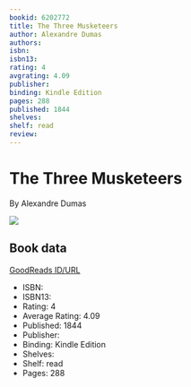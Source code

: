 ```yaml
---
bookid: 6202772
title: The Three Musketeers
author: Alexandre Dumas
authors: 
isbn: 
isbn13: 
rating: 4
avgrating: 4.09
publisher: 
binding: Kindle Edition
pages: 288
published: 1844
shelves: 
shelf: read
review: 
---
```


# The Three Musketeers

By Alexandre Dumas

![](https://i.gr-assets.com/images/S/compressed.photo.goodreads.com/books/1328304469l/6202772.jpg)

## Book data

[GoodReads ID/URL](https://www.goodreads.com/book/show/6202772)

- ISBN: 
- ISBN13: 
- Rating: 4
- Average Rating: 4.09
- Published: 1844
- Publisher: 
- Binding: Kindle Edition
- Shelves: 
- Shelf: read
- Pages: 288

